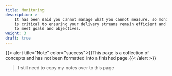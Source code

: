 ```yaml
---
title: Monitoring
description: >-
    It has been said you cannot manage what you cannot measure, so monitoring 
    is critical to ensuring your delivery streams remain efficient and continue 
    to meet goals and objectives.
weight: 3
draft: true
---
```

{{< alert title="Note" color="success">}}This page is a collection of concepts and has not been formatted into a finished page.{{< /alert >}}

> I still need to copy my notes over to this page